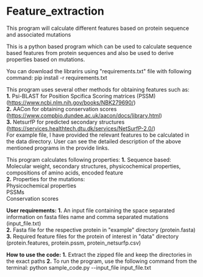 # Feature_extraction
This program will calculate different features based on protein sequence and associated mutations 

This is a python based program which can be used to calculate sequence based features from protein sequences and also be used to derive properties based on mutations.

You can download the librarirs using "requirements.txt" file with following command:
   pip install -r requirements.txt
   
This program uses several other methods for obtaining features such as: <br />
	**1.** Psi-BLAST for Position Spcifica Scoring matrices (PSSM) (https://www.ncbi.nlm.nih.gov/books/NBK279690/) <br />
	**2.** AACon for obtaining conservation scores (https://www.compbio.dundee.ac.uk/aacon/docs/library.html) <br />
	**3.** NetsurfP for predicted secondary structures (https://services.healthtech.dtu.dk/services/NetSurfP-2.0/) <br />
   	For example file, I have provided the relevant features to be calculated in the data directory. User can see the detailed description of the above mentioned programs in the provide links.
   	
This program calculates following properties:
	**1.** Sequence based: <br />
		Molecular weight, secondary structures, physicochemical properties, compositions of amino acids, encoded feature <br />
	**2.** Properties for the mutations: <br />
		Physicochemical properties <br />
		PSSMs <br />
		Conservation scores <br />
		
**User requirements:**
	**1.** An input file containing the space separated information on fasta files name and comma separated mutations (input_file.txt) <br />
	**2.** Fasta file for the respective protein in "example" directory (protein.fasta)<br />
	**3.** Required feature files for the protein of interest in "data" directory (protein.features, protein.pssm, protein_netsurfp.csv) <br />
	
		
**How to use the code:**
**1.** Extract the zipped file and keep the directories in the exact paths
**2.** To run the program, use the following command from the terminal:
	python sample_code.py --input_file input_file.txt
